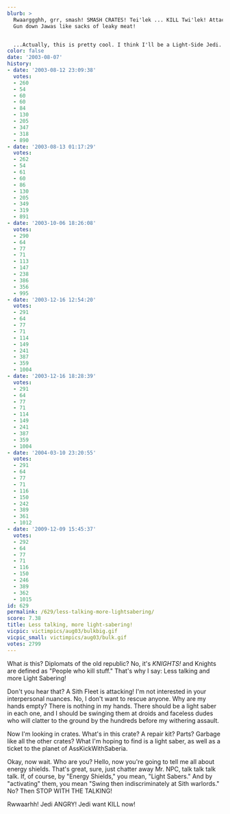 ```yaml
---
blurb: >
  Rwaarggghh, grr, smash! SMASH CRATES! Tei'lek ... KILL Twi'lek! Attack the Hutt!
  Gun down Jawas like sacks of leaky meat!


  ...Actually, this is pretty cool. I think I'll be a Light-Side Jedi.
color: false
date: '2003-08-07'
history:
- date: '2003-08-12 23:09:38'
  votes:
  - 260
  - 54
  - 60
  - 60
  - 84
  - 130
  - 205
  - 347
  - 318
  - 890
- date: '2003-08-13 01:17:29'
  votes:
  - 262
  - 54
  - 61
  - 60
  - 86
  - 130
  - 205
  - 349
  - 319
  - 891
- date: '2003-10-06 18:26:08'
  votes:
  - 290
  - 64
  - 77
  - 71
  - 113
  - 147
  - 238
  - 386
  - 356
  - 995
- date: '2003-12-16 12:54:20'
  votes:
  - 291
  - 64
  - 77
  - 71
  - 114
  - 149
  - 241
  - 387
  - 359
  - 1004
- date: '2003-12-16 18:28:39'
  votes:
  - 291
  - 64
  - 77
  - 71
  - 114
  - 149
  - 241
  - 387
  - 359
  - 1004
- date: '2004-03-10 23:20:55'
  votes:
  - 291
  - 64
  - 77
  - 71
  - 116
  - 150
  - 242
  - 389
  - 361
  - 1012
- date: '2009-12-09 15:45:37'
  votes:
  - 292
  - 64
  - 77
  - 71
  - 116
  - 150
  - 246
  - 389
  - 362
  - 1015
id: 629
permalink: /629/less-talking-more-lightsabering/
score: 7.38
title: Less talking, more light-sabering!
vicpic: victimpics/aug03/bulkbig.gif
vicpic_small: victimpics/aug03/bulk.gif
votes: 2799
---
```


What *is* this? Diplomats of the old republic? No, it's *KNIGHTS!* and
Knights are defined as "People who kill stuff." That's why I say: Less
talking and more Light Sabering!

Don't you hear that? A Sith Fleet is attacking! I'm not interested in
your interpersonal nuances. No, I don't want to rescue anyone. Why are
my hands empty? There is nothing in my hands. There should be a light
saber in each one, and I should be swinging them at droids and faceless
dudes who will clatter to the ground by the hundreds before my withering
assault.

Now I'm looking in crates. What's in this crate? A repair kit? Parts?
Garbage like all the other crates? What I'm hoping to find is a light
saber, as well as a ticket to the planet of AssKickWithSaberia.

Okay, now wait. Who are you? Hello, now you're going to tell me all
about energy shields. That's great, sure, just chatter away Mr. NPC,
talk talk talk talk. If, of course, by "Energy Shields," you mean,
"Light Sabers." And by "activating" them, you mean "Swing then
indiscriminately at Sith warlords." No? Then STOP WITH THE TALKING!

Rwwaarhh! Jedi ANGRY! Jedi want KILL now!